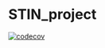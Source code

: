 # STIN_project
[![codecov](https://codecov.io/gh/pryjmi/STIN_project/branch/main/graph/badge.svg)](https://codecov.io/gh/pryjmi/STIN_project)
